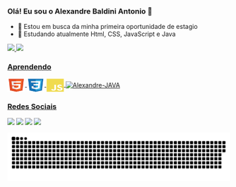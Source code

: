 ### Olá! Eu sou o Alexandre Baldini Antonio 👋

- 🔭 Estou em busca da minha primeira oportunidade de estagio 
- 🌱 Estudando atualmente Html, CSS, JavaScript e Java
<div>
  <a href="https://github.com/alexandrebaldini">
  <img height="180em" src="https://github-readme-stats.vercel.app/api?username=alexandrebaldini&show_icons=true&theme=github_dark&include_all_commits=true&count_private=true"/>
  <img height="180em" src="https://github-readme-stats.vercel.app/api/top-langs/?username=alexandrebaldini&layout=compact&langs_count=7&theme=github_dark"/>
</div>

### Aprendendo
 <div style="display: inline_block">
  <img align="center" alt="Alexandre-HTML" height="30" width="40" src="https://raw.githubusercontent.com/devicons/devicon/master/icons/html5/html5-original.svg">
  <img align="center" alt="Alexandre-CSS" height="30" width="40" src="https://raw.githubusercontent.com/devicons/devicon/master/icons/css3/css3-original.svg">
  <img align="center" alt="Alexandre-JS" height="30" width="40" src="https://raw.githubusercontent.com/devicons/devicon/master/icons/javascript/javascript-plain.svg">
  <img align="center" alt="Alexandre-JAVA" height="30" width="65" src="https://img.shields.io/badge/Java-ED8B00?style=for-the-badge&logo=java&logoColor=white">
 </div>
  
 
### Redes Sociais
  
  <div>
    <a href="https://www.linkedin.com/in/alexandrebaldini/" target="_blank"><img src="https://img.shields.io/badge/-LinkedIn-%230077B5?style=for-the-badge&logo=linkedin&logoColor=white" target="_blank"></a> 
    <a href = "mailto:alexandre.antonio96@hotmail.com"><img src="https://img.shields.io/badge/Microsoft_Outlook-0078D4?style=for-the-badge&logo=microsoft-outlook&logoColor=white" target="_blank"></a>
    <a href="https://instagram.com/alexandrebaldini/" target="_blank"><img src="https://img.shields.io/badge/-Instagram-%23E4405F?style=for-the-badge&logo=instagram&logoColor=white" target="_blank"></a>
 	  <a href="https://www.twitch.tv/x4njk" target="_blank"><img src="https://img.shields.io/badge/Twitch-9146FF?style=for-the-badge&logo=twitch&logoColor=white" target="_blank"></a> 
  </div>
  
   ![Snake animation](https://github.com/alexandrebaldini/alexandrebaldini/blob/output/github-contribution-grid-snake.svg)
  
